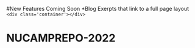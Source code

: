 #New Features Coming Soon
*Blog Exerpts that link to a full page layout
`<div class='container'></div>`
# NUCAMPREPO-2022
